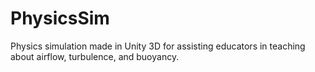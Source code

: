 # PhysicsSim
Physics simulation made in Unity 3D for assisting educators in teaching about airflow, turbulence, 
and buoyancy.
